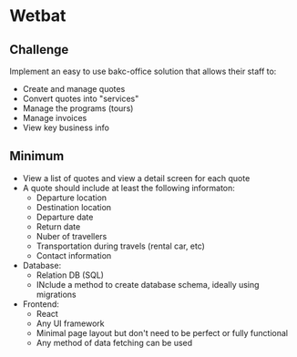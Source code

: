 # Wetbat

## Challenge
Implement an easy to use bakc-office solution that allows their staff to: 
- Create and manage quotes
- Convert quotes into "services"
- Manage the programs (tours)
- Manage invoices
- View key business info

## Minimum
- View a list of quotes and view a detail screen for each quote
- A quote should include at least the following informaton:
    -   Departure location
    -   Destination location
    -   Departure date
    -   Return date
    -   Nuber of travellers
    -   Transportation during travels (rental car, etc)
    -   Contact information
- Database:
    -   Relation DB (SQL)
    -   INclude a method to create database schema, ideally using migrations
- Frontend:
    -   React
    -   Any UI framework
    -   Minimal page layout but don't need to be perfect or fully functional
    -   Any method of data fetching can be used